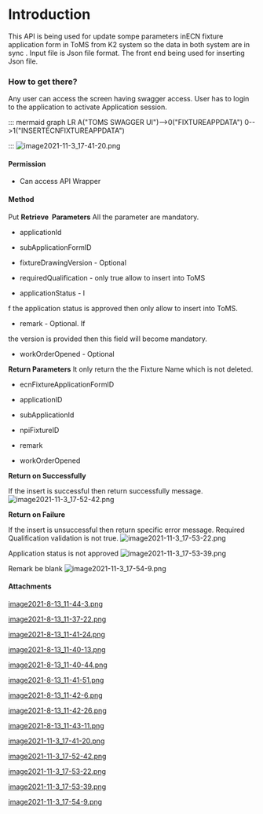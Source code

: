 # Introduction

This API is being used for update sompe parameters inECN fixture application form in ToMS from K2 system so the data in both system are in sync
. Input file is Json file format.
The front end being used for inserting Json file.



### How to get there?


Any user can access the screen having swagger access. User has to login to the application to activate Application session.

::: mermaid
graph LR
A("TOMS SWAGGER UI")-->0("FIXTUREAPPDATA")
0-->1("INSERTECNFIXTUREAPPDATA")

:::
![image2021-11-3_17-41-20.png](/.attachments/102040568.png)




#### **Permission** 



- Can access API Wrapper



#### **Method** 


Put
**Retrieve  Parameters** 
All the parameter are mandatory.

- applicationId


- subApplicationFormID


- fixtureDrawingVersion - Optional


- requiredQualification - only true allow to insert into ToMS


- applicationStatus - I

f the application status is approved then only allow to insert into ToMS.

- remark - Optional. If

the version is provided then this field will become mandatory.

- workOrderOpened - Optional


**Return Parameters** 
It only return the the Fixture Name which is not deleted. 

- ecnFixtureApplicationFormID


- applicationID


- subApplicationId


- npiFixtureID


- remark


- workOrderOpened


**Return on Successfully** 

If the insert is successful then return successfully message.![image2021-11-3_17-52-42.png](/.attachments/102040569.png)



**Return on Failure** 

If the insert is unsuccessful then return specific error message.
Required Qualification validation is not true.
![image2021-11-3_17-53-22.png](/.attachments/102040570.png)


Application status is not approved
![image2021-11-3_17-53-39.png](/.attachments/102040571.png)


Remark be blank
![image2021-11-3_17-54-9.png](/.attachments/102040572.png)




#### Attachments

[image2021-8-13_11-44-3.png](/.attachments/102040559.png)
[image2021-8-13_11-37-22.png](/.attachments/102040560.png)
[image2021-8-13_11-41-24.png](/.attachments/102040561.png)
[image2021-8-13_11-40-13.png](/.attachments/102040562.png)
[image2021-8-13_11-40-44.png](/.attachments/102040563.png)
[image2021-8-13_11-41-51.png](/.attachments/102040564.png)
[image2021-8-13_11-42-6.png](/.attachments/102040565.png)
[image2021-8-13_11-42-26.png](/.attachments/102040566.png)
[image2021-8-13_11-43-11.png](/.attachments/102040567.png)
[image2021-11-3_17-41-20.png](/.attachments/102040568.png)
[image2021-11-3_17-52-42.png](/.attachments/102040569.png)
[image2021-11-3_17-53-22.png](/.attachments/102040570.png)
[image2021-11-3_17-53-39.png](/.attachments/102040571.png)
[image2021-11-3_17-54-9.png](/.attachments/102040572.png)
